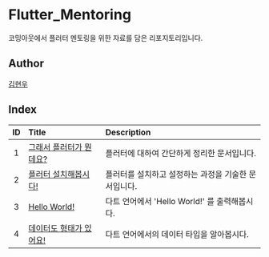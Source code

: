# Flutter_Mentoring

코밍아웃에서 플러터 멘토링을 위한 자료를 담은 리포지토리입니다.

## Author

[김현우](https://github.com/Coalery)

## Index

|ID|Title|Description|
|:---:|:---|:---|
|1|[그래서 플러터가 뭔데요?](./001/README.md)|플러터에 대하여 간단하게 정리한 문서입니다.|
|2|[플러터 설치해봅시다!](./002/README.md)|플러터를 설치하고 설정하는 과정을 기술한 문서입니다.|
|3|[Hello World!](./003/README.md)|다트 언어에서 'Hello World!' 를 출력해봅시다.|
|4|[데이터도 형태가 있어요!](./004/README.md)|다트 언어에서의 데이터 타입을 알아봅시다.|